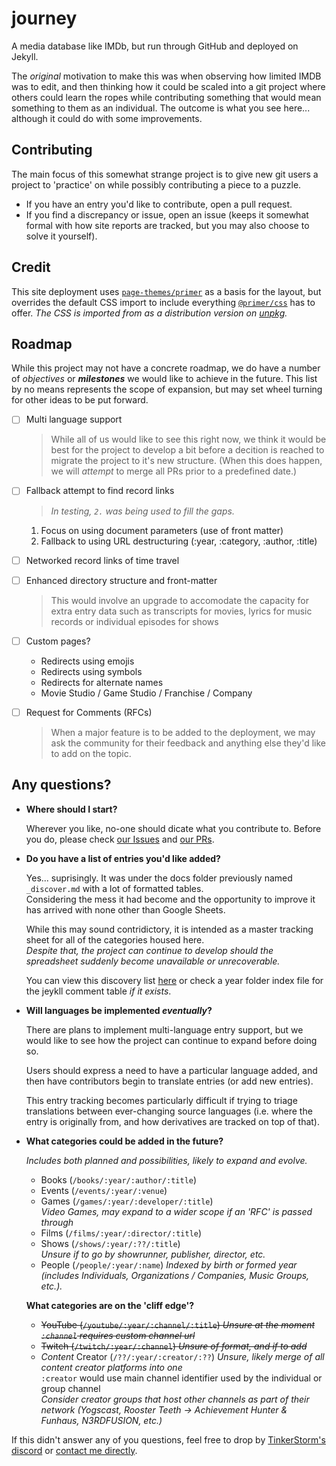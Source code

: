 # journey

A media database like IMDb, but run through GitHub and deployed on Jekyll.

The _original_ motivation to make this was when observing how limited IMDB was to edit, and then thinking how it could be scaled into a git project where others could learn the ropes while contributing something that would mean something to them as an individual. The outcome is what you see here... although it could do with some improvements.

## Contributing

The main focus of this somewhat strange project is to give new git users a project to 'practice' on while possibly contributing a piece to a puzzle.

- If you have an entry you'd like to contribute, open a pull request.
- If you find a discrepancy or issue, open an issue (keeps it somewhat formal with how site reports are tracked, but you may also choose to solve it yourself).

## Credit

This site deployment uses [`page-themes/primer`](https://github.com/page-themes/primer) as a basis for the layout, but overrides the default CSS import to include everything [`@primer/css`](https://github.com/primer/css) has to offer. *The CSS is imported from as a distribution version on [unpkg](https://unpkg.com).*

## Roadmap

While this project may not have a concrete roadmap, we do have a number of _objectives_ or **_milestones_** we would like to achieve in the future. This list by no means represents the scope of expansion, but may set wheel turning for other ideas to be put forward.

- [ ] Multi language support

  > While all of us would like to see this right now, we think it would be best for the project to develop a bit before a decition is reached to migrate the project to it's new structure. (When this does happen, we will _attempt_ to merge all PRs prior to a predefined date.)

- [ ] Fallback attempt to find record links

  > _In testing, `2.` was being used to fill the gaps._

  1. Focus on using document parameters (use of front matter)
  2. Fallback to using URL destructuring (:year, :category, :author, :title)

- [ ] Networked record links of time travel

- [ ] Enhanced directory structure and front-matter

  > This would involve an upgrade to accomodate the capacity for extra entry data such as transcripts for movies, lyrics for music records or individual episodes for shows

- [ ] Custom pages?

  - Redirects using emojis
  - Redirects using symbols
  - Redirects for alternate names
  - Movie Studio / Game Studio / Franchise / Company

- [ ] Request for Comments (RFCs)

  > When a major feature is to be added to the deployment, we may ask the community for their feedback and anything else they'd like to add on the topic.

## Any questions?

- **Where should I start?**

  Wherever you like, no-one should dicate what you contribute to. Before you do, please check [our Issues](https://github.com/TinkerStorm/journey/issues) and [our PRs](https://github.com/TinkerStorm/journey/pulls).

- **Do you have a list of entries you'd like added?**

  Yes... suprisingly. It was under the docs folder previously named `_discover.md` with a lot of formatted tables.  
  Considering the mess it had become and the opportunity to improve it has arrived with none other than Google Sheets.  
  
  While this may sound contridictory, it is intended as a master tracking sheet for all of the categories housed here.  
  *Despite that, the project can continue to develop should the spreadsheet suddenly become unavailable or unrecoverable.*

  You can view this discovery list [here](./docs/_discover) or check a year folder index file for the jeykll comment table *if it exists*.

- **Will languages be implemented *eventually*?**

  There are plans to implement multi-language entry support, but we would like to see how the project can continue to expand before doing so.

  Users should express a need to have a particular language added, and then have contributors begin to translate entries (or add new entries).

  This entry tracking becomes particularly difficult if trying to triage translations between ever-changing source languages (i.e. where the entry is originally from, and how derivatives are tracked on top of that).

- **What categories could be added in the future?**

  *Includes both planned and possibilities, likely to expand and evolve.*

  - Books (`/books/:year/:author/:title`)
  - Events (`/events/:year/:venue`)
  - Games (`/games/:year/:developer/:title`)  
    *Video Games, may expand to a wider scope if an 'RFC' is passed through*
  - Films (`/films/:year/:director/:title`)
  - Shows (`/shows/:year/:??/:title`)  
    *Unsure if to go by showrunner, publisher, director, etc.*
  - People (`/people/:year/:name`)
    *Indexed by birth or formed year (includes Individuals, Organizations / Companies, Music Groups, etc.).*

  **What categories are on the 'cliff edge'?**

  - ~~YouTube (`/youtube/:year/:channel/:title`) *Unsure at the moment*  
    *`:channel` requires custom channel url*~~
  - ~~Twitch (`/twitch/:year/:channel`) *Unsure of format, and if to add*~~
  - *Content* Creator (`/??/:year/:creator/:??`) *Unsure, likely merge of all content creator platforms into one*  
    `:creator` would use main channel identifier used by the individual or group channel  
    *Consider creator groups that host other channels as part of their network (Yogscast, Rooster Teeth -> Achievement Hunter & Funhaus, N3RDFUSION, etc.)*

If this didn't answer any of you questions, feel free to drop by [TinkerStorm's discord](https://discord.gg/Bb3JQQG) or [contact me directly](https://sudojunior.github.io/about/).